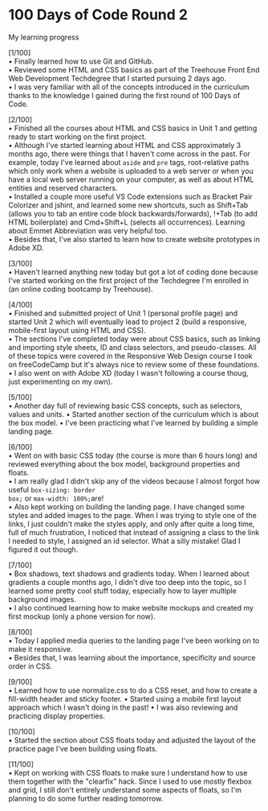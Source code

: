 # 100 Days of Code Round 2
 My learning progress


[1/100] <br>
• Finally learned how to use Git and GitHub. <br>
• Reviewed some HTML and CSS basics as part of the Treehouse Front End Web Development Techdegree that I started pursuing 2 days ago. <br>
• I was very familiar with all of the concepts introduced in the curriculum thanks to the knowledge I gained during the first round of 100 Days of Code.

[2/100] <br>
• Finished all the courses about HTML and CSS basics in Unit 1 and getting ready to start working on the first project. <br>
• Although I've started learning about HTML and CSS approximately 3 months ago, there were things that I haven't come across in the past. For example, today I've learned about <code>aside</code> and <code>pre</code> tags, root-relative paths which only work when a website is uploaded to a web server or when you have a local web server running on your computer, as well as about HTML entities and reserved characters. <br>
• Installed a couple more useful VS Code extensions such as Bracket Pair Colorizer and jshint, and learned some new shortcuts, such as Shift+Tab (allows you to tab an entire code block backwards/forwards), !+Tab (to add HTML boilerplate) and Cmd+Shift+L (selects all occurrences). Learning about Emmet Abbreviation was very helpful too. <br>
• Besides that, I've also started to learn how to create website prototypes in Adobe XD.

[3/100] <br>
• Haven't learned anything new today but got a lot of coding done because I've started working on the first project of the Techdegree I'm enrolled in (an online coding bootcamp by Treehouse).<br>

[4/100] <br>
• Finished and submitted project of Unit 1 (personal profile page) and started Unit 2 which will eventually lead to project 2 (build a responsive, mobile-first layout using HTML and CSS).<br>
• The sections I've completed today were about CSS basics, such as linking and importing style sheets, ID and class selectors, and pseudo-classes. All of these topics were covered in the Responsive Web Design course I took on freeCodeCamp but it's always nice to review some of these foundations.<br>
• I also went on with Adobe XD (today I wasn't following a course thoug, just experimenting on my own).

[5/100] <br>
• Another day full of reviewing basic CSS concepts, such as selectors, values and units.
• Started another section of the curriculum which is about the box model.
• I've been practicing what I've learned by building a simple landing page.

[6/100] <br>
• Went on with basic CSS today (the course is more than 6 hours long) and reviewed everything about the box model, background properties and floats.<br>
• I am really glad I didn't skip any of the videos because I almost forgot how useful <code>box-sizing: border box;</code> or <code>max-width: 100%;</code>are!<br>
• Also kept working on building the landing page. I have changed some styles and added images to the page. When I was trying to style one of the links, I just couldn't make the styles apply, and only after quite a long time, full of much frustration, I noticed that instead of assigning a class to the link I needed to style, I assigned an id selector. What a silly mistake! Glad I figured it out though.

[7/100] <br>
• Box shadows, text shadows and gradients today. When I learned about gradients a couple months ago, I didn't dive too deep into the topic, so I learned some pretty cool stuff today, especially how to layer multiple background images. <br>
• I also continued learning how to make website mockups and created my first mockup (only a phone version for now).

[8/100] <br>
• Today I applied media queries to the landing page I've been working on to make it responsive. <br>
• Besides that, I was learning about the importance, specificity and source order in CSS.

[9/100] <br>
• Learned how to use normalize.css to do a CSS reset, and how to create a fill-width header and sticky footer.
• Started using a mobile first layout approach which I wasn't doing in the past! 
• I was also reviewing and practicing display properties.

[10/100] <br>
• Started the section about CSS floats today and adjusted the layout of the practice page I've been building using floats.

[11/100] <br>
• Kept on working with CSS floats to make sure I understand how to use them together with the "clearfix" hack. Since I used to use mostly flexbox and grid, I still don't entirely understand some aspects of floats, so I'm planning to do some further reading tomorrow.